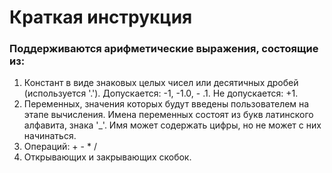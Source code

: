 # Краткая инструкция
### Поддерживаются арифметические выражения, состоящие из:
1. Констант в виде знаковых целых чисел или десятичных дробей (используется '.'). Допускается: -1, -1.0, - .1. Не допускается: +1.
2. Переменных, значения которых будут введены пользователем на этапе вычисления. Имена переменных состоят из букв латинского алфавита, знака '_'. Имя может содержать цифры, но не может с них начинаться.
3. Операций: +  -  *  /
4. Открывающих и закрывающих скобок.
